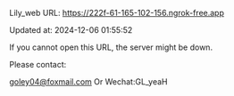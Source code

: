 Lily_web URL: https://222f-61-165-102-156.ngrok-free.app

Updated at: 2024-12-06 01:55:52

If you cannot open this URL, the server might be down.

Please contact: 

goley04@foxmail.com Or Wechat:GL_yeaH